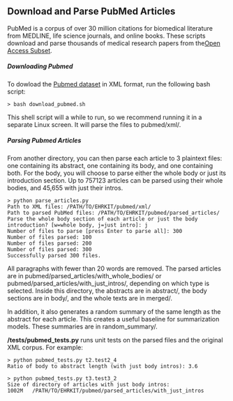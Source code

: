 ## Download and Parse PubMed Articles

PubMed is a corpus of over 30 million citations for biomedical literature from MEDLINE, life science journals, and online books. These scripts download and parse thousands of medical research papers from the[Open Access Subset](https://www.ncbi.nlm.nih.gov/pmc/tools/openftlist/). 

##### Downloading Pubmed
To dowload the [Pubmed dataset](ftp://ftp.ncbi.nlm.nih.gov/pub/pmc/oa_bulk/) in XML format, run the following bash script:
```
> bash download_pubmed.sh
```
This shell script will a while to run, so we recommend running it in a separate Linux screen. It will parse the files to pubmed/xml/.

##### Parsing Pubmed Articles
From another directory, you can then parse each article to 3 plaintext files: one containing its abstract, one containing its body, and one containing both. For the body, you will choose to parse either the whole body or just its introduction section. Up to 757123 articles can be parsed using their whole bodies, and 45,655 with just their intros. 

```
> python parse_articles.py
Path to XML files: /PATH/TO/EHRKIT/pubmed/xml/
Path to parsed PubMed files: /PATH/TO/EHRKIT/pubmed/parsed_articles/
Parse the whole body section of each article or just the body introduction? [w=whole body, j=just intro]: j
Number of files to parse [press Enter to parse all]: 300
Number of files parsed: 100
Number of files parsed: 200
Number of files parsed: 300
Successfully parsed 300 files. 
```
All paragraphs with fewer than 20 words are removed. The parsed articles are in pubmed/parsed_articles/with_whole_bodies/ or pubmed/parsed_articles/with_just_intros/, depending on which type is selected. Inside this directory, the abstracts are in abstract/, the body sections are in body/, and the whole texts are in merged/.

In addition, it also generates a random summary of the same length as the abstract for each article. This creates a useful baseline for summarization models. These summaries are in random_summary/.

**/tests/pubmed_tests.py** runs unit tests on the parsed files and the original XML corpus. For example:
```
> python pubmed_tests.py t2.test2_4
Ratio of body to abstract length (with just body intros): 3.6

> python pubmed_tests.py t3.test3_2
Size of directory of articles with just body intros:
1002M	/PATH/TO/EHRKIT/pubmed/parsed_articles/with_just_intros

```